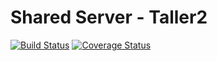 # Shared Server - Taller2 
[![Build Status](https://travis-ci.com/DamiCassinotti/SharedServer-Taller2.svg?branch=master)](https://travis-ci.com/DamiCassinotti/SharedServer-Taller2)
[![Coverage Status](https://coveralls.io/repos/github/DamiCassinotti/SharedServer-Taller2/badge.svg?branch=master)](https://coveralls.io/github/DamiCassinotti/SharedServer-Taller2?branch=master)

